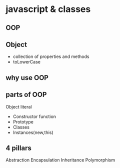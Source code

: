 # javascript & classes

## OOP

## Object
- collection of properties and methods
- toLowerCase

## why use OOP

## parts of OOP
Object literal

- Constructor function
- Prototype
- Classes
- Instances(new,this)

## 4 pillars
Abstraction
Encapsulation
Inheritance
Polymorphism